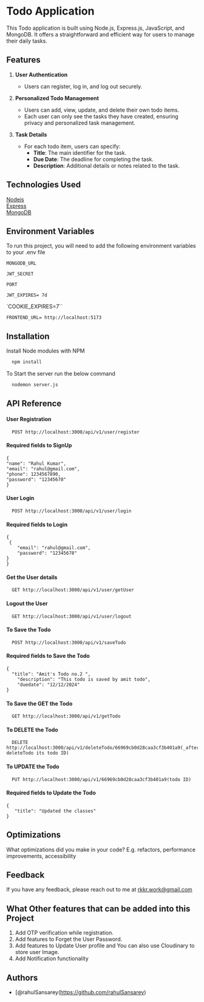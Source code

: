# Todo Application

This Todo application is built using Node.js, Express.js, JavaScript, and MongoDB. It offers a straightforward and efficient way for users to manage their daily tasks.

## Features

1. **User Authentication**
   - Users can register, log in, and log out securely.

2. **Personalized Todo Management**
   - Users can add, view, update, and delete their own todo items.
   - Each user can only see the tasks they have created, ensuring privacy and personalized task management.

3. **Task Details**
   - For each todo item, users can specify:
     - **Title**: The main identifier for the task.
     - **Due Date**: The deadline for completing the task.
     - **Description**: Additional details or notes related to the task.
## Technologies Used

[Nodejs](https://nodejs.org/en)                                  
[Express](https://expressjs.com/)          
[MongoDB](https://www.mongodb.com/try/download/community)



## Environment Variables

To run this project, you will need to add the following environment variables to your .env file

`MONGODB_URL`

`JWT_SECRET`

`PORT`

`JWT_EXPIRES= 7d`

`COOKIE_EXPIRES=7``

`FRONTEND_URL= http://localhost:5173`
## Installation

Install Node modules with NPM

```bash
  npm install
```
To Start the server run the below command

```bash
  nodemon server.js
```


## API Reference

#### User Registration

```http
  POST http://localhost:3000/api/v1/user/register
```
#### Required fields to SignUp

```http
{
"name": "Rahul Kumar",
"email": "rahul@gmail.com",
"phone": 1234567890,
"password": "12345678"
}
```

#### User Login

```http
  POST http://localhost:3000/api/v1/user/login
```
#### Required fields to Login

```http 
{
 {
    "email": "rahul@gmail.com",
    "password": "12345678"
}
}
```

#### Get the User details

```http
  GET http://localhost:3000/api/v1/user/getUser
```


#### Logout the User

```http
  GET http://localhost:3000/api/v1/user/logout
```


#### To Save the Todo

```http
  POST http://localhost:3000/api/v1/saveTodo
```

#### Required fields to Save the Todo

```http 
{
  "title": "Amit's Todo no.2 ",
    "description": "This todo is saved by amit todo",
    "duedate": "12/12/2024"
}
```

#### To Save the GET the Todo

```http
  GET http://localhost:3000/api/v1/getTodo
```

#### To DELETE the Todo

```http
  DELETE http://localhost:3000/api/v1/deleteTodo/66969cb0d28caa3cf3b401a9(_after deleteTodo its todo ID)
```

#### To UPDATE the Todo

```http
  PUT http://localhost:3000/api/v1/66969cb0d28caa3cf3b401a9(todo ID)
```

#### Required fields to Update the Todo

```http 
{
   "title": "Updated the classes"
}
```




## Optimizations

What optimizations did you make in your code? E.g. refactors, performance improvements, accessibility


## Feedback

If you have any feedback, please reach out to me at rkkr.work@gmail.com

## What Other features that can be added into this Project

1. Add OTP verification while registration.
2. Add features to Forget the User Password.
3. Add features to Update User profile and You can also use Cloudinary to store user Image.
4. Add Notification functionality
## Authors

- [@rahulSansarey(https://github.com/rahulSansarey)

